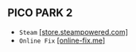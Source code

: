 ## PICO PARK 2
* `Steam` [[store.steampowered.com]](https://store.steampowered.com/app/2644470/PICO_PARK_2/)
* `Online Fix` [[online-fix.me]](https://online-fix.me/games/puzzles/17585-pico-park-2-po-seti.html)
